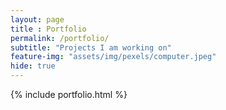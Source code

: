 ```yaml
--- 
layout: page
title : Portfolio 
permalink: /portfolio/
subtitle: "Projects I am working on" 
feature-img: "assets/img/pexels/computer.jpeg"
hide: true
---
```


{% include portfolio.html %}